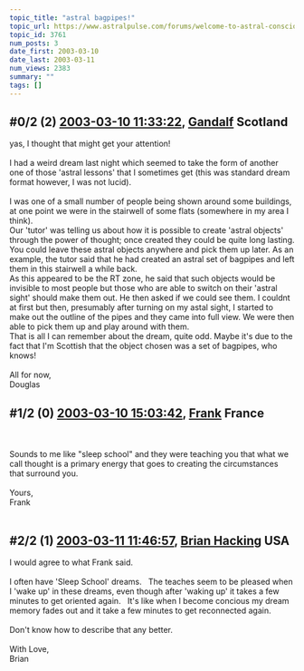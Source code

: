```yaml
---
topic_title: "astral bagpipes!"
topic_url: https://www.astralpulse.com/forums/welcome-to-astral-consciousness!/astral-bagpipes%21
topic_id: 3761
num_posts: 3
date_first: 2003-03-10
date_last: 2003-03-11
num_views: 2383
summary: ""
tags: []
---
```


## \#0/2 (2) [2003-03-10 11:33:22](https://www.astralpulse.com/forums/index.php?msg=119479), [Gandalf](https://www.astralpulse.com/forums/profile/?u=850) Scotland ##
<section>
yas, I thought that might get your attention!
<br>
<br>
I had a weird dream last night which seemed to take the form of another one of those 'astral lessons' that I sometimes get (this was standard dream format however, I was not lucid).
<br>
<br>
I was one of a small number of people being shown around some buildings, at one point we were in the stairwell of some flats (somewhere in my area I think).
<br>
Our 'tutor' was telling us about how it is possible to create 'astral objects' through the power of thought; once created they could be quite long lasting. You could leave these astral objects anywhere and pick them up later. As an example, the tutor said that he had created an astral set of bagpipes and left them in this stairwell a while back.
<br>
As this appeared to be the RT zone, he said that such objects would be invisible to most people but those who are able to switch on their 'astral sight' should make them out. He then asked if we could see them. I couldnt at first but then, presumably after turning on my astal sight, I started to make out the outline of the pipes and they came into full view. We were then able to pick them up and play around with them.
<br>
That is all I can remember about the dream, quite odd. Maybe it's due to the fact that I'm Scottish that the object chosen was a set of bagpipes, who knows!
<br>
<br>
All for now,
<br>
Douglas
<br>
</section>

## \#1/2 (0) [2003-03-10 15:03:42](https://www.astralpulse.com/forums/index.php?msg=24843), [Frank](https://www.astralpulse.com/forums/profile/?u=359) France ##
<section>
<br>
<br>
Sounds to me like "sleep school" and they were teaching you that what we call thought is a primary energy that goes to creating the circumstances that surround you.
<br>
<br>
Yours,
<br>
Frank
<br>
<br>
</section>

## \#2/2 (1) [2003-03-11 11:46:57](https://www.astralpulse.com/forums/index.php?msg=24911), [Brian Hacking](https://www.astralpulse.com/forums/profile/?u=1466) USA ##
<section>
I would agree to what Frank said.
<br>
<br>
I often have 'Sleep School' dreams.   The teaches seem to be pleased when I 'wake up' in these dreams, even though after 'waking up' it takes a few minutes to get oriented again.   It's like when I become concious my dream memory fades out and it take a few minutes to get reconnected again.
<br>
<br>
Don't know how to describe that any better.
<br>
<br>
With Love,
<br>
Brian
<br>
<br>
<br>
</section>